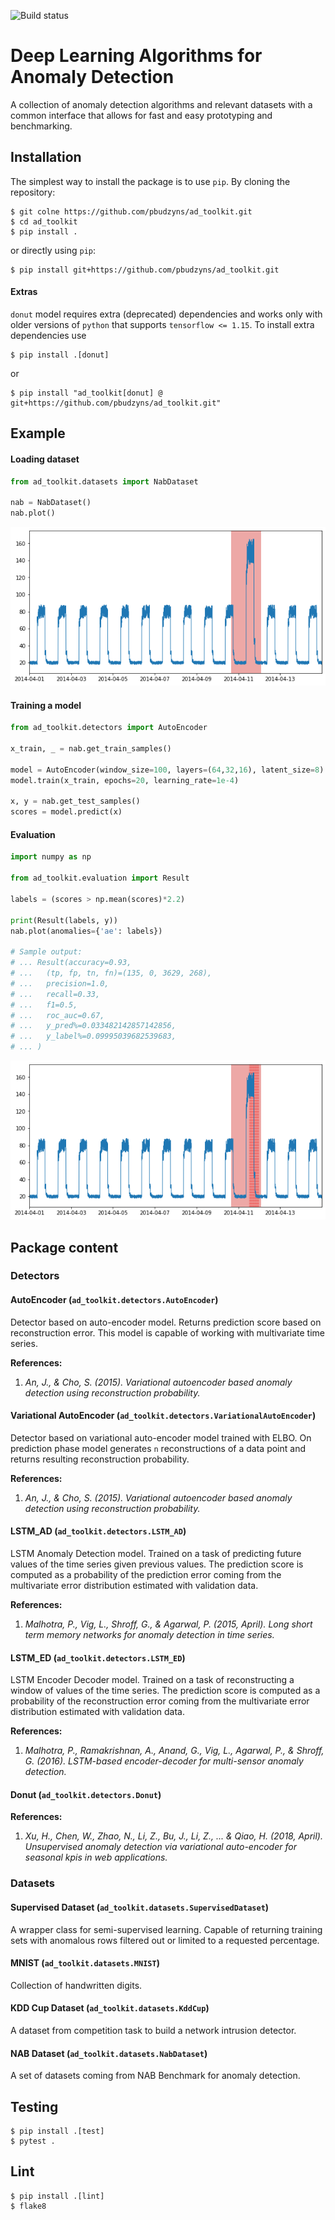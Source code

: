 ![Build status](https://github.com/pbudzyns/ad_toolkit/actions/workflows/python-package.yml/badge.svg)
# Deep Learning Algorithms for Anomaly Detection

A collection of anomaly detection algorithms and relevant datasets with a common
interface that allows for fast and easy prototyping and benchmarking.



## Installation
The simplest way to install the package is to use `pip`. By cloning the
repository:
```commandline
$ git colne https://github.com/pbudzyns/ad_toolkit.git
$ cd ad_toolkit
$ pip install .
```
or directly using `pip`:
```commandline
$ pip install git+https://github.com/pbudzyns/ad_toolkit.git
```

#### Extras
`donut` model requires extra (deprecated) dependencies and works only with older
versions of `python` that supports `tensorflow <= 1.15`. To install extra
dependencies use
```commandline
$ pip install .[donut]
```
or
```commandline
$ pip install "ad_toolkit[donut] @ git+https://github.com/pbudzyns/ad_toolkit.git"
```

## Example

#### Loading dataset
```python
from ad_toolkit.datasets import NabDataset

nab = NabDataset()
nab.plot()
```
![Time series](docs/nab_sample.png?raw=true "Time series")

#### Training a model
```python
from ad_toolkit.detectors import AutoEncoder

x_train, _ = nab.get_train_samples()

model = AutoEncoder(window_size=100, layers=(64,32,16), latent_size=8)
model.train(x_train, epochs=20, learning_rate=1e-4)

x, y = nab.get_test_samples()
scores = model.predict(x)
```

#### Evaluation
```python
import numpy as np

from ad_toolkit.evaluation import Result

labels = (scores > np.mean(scores)*2.2)

print(Result(labels, y))
nab.plot(anomalies={'ae': labels})

# Sample output:
# ... Result(accuracy=0.93,
# ...	(tp, fp, tn, fn)=(135, 0, 3629, 268),
# ...	precision=1.0,
# ...	recall=0.33,
# ...	f1=0.5,
# ...	roc_auc=0.67,
# ...	y_pred%=0.033482142857142856,
# ...	y_label%=0.09995039682539683,
# ... )
```
![Time series with anomalies](docs/nab_anomalies.png?raw=true
"Time series with anomalies")

## Package content

### Detectors

#### AutoEncoder (``ad_toolkit.detectors.AutoEncoder``)
Detector based on auto-encoder model. Returns prediction score based on
reconstruction error. This model is capable of working with multivariate time
series.

__References:__
1. _An, J., & Cho, S. (2015). Variational autoencoder based anomaly detection
   using reconstruction probability._

#### Variational AutoEncoder (``ad_toolkit.detectors.VariationalAutoEncoder``)
Detector based on variational auto-encoder model trained with ELBO.
On prediction phase model generates `n` reconstructions of a data point and
returns resulting reconstruction probability.

__References:__
1. _An, J., & Cho, S. (2015). Variational autoencoder based anomaly detection
   using reconstruction probability._

#### LSTM_AD (``ad_toolkit.detectors.LSTM_AD``)
LSTM Anomaly Detection model. Trained on a task of predicting future values of
the time series given previous values. The prediction score is computed as a
probability of the prediction error coming from the multivariate error
distribution estimated with validation data.

__References:__
1. _Malhotra, P., Vig, L., Shroff, G., & Agarwal, P. (2015, April). Long
   short term memory networks for anomaly detection in time series._

#### LSTM_ED (``ad_toolkit.detectors.LSTM_ED``)
LSTM Encoder Decoder model. Trained on a task of reconstructing a window of
values of the time series. The prediction score is computed as a
probability of the reconstruction error coming from the multivariate error
distribution estimated with validation data.

__References:__
1. _Malhotra, P., Ramakrishnan, A., Anand, G., Vig, L., Agarwal, P.,
   & Shroff, G. (2016). LSTM-based encoder-decoder for multi-sensor
   anomaly detection._

#### Donut (``ad_toolkit.detectors.Donut``)

__References:__
1. _Xu, H., Chen, W., Zhao, N., Li, Z., Bu, J., Li, Z., ... & Qiao, H.
   (2018, April). Unsupervised anomaly detection via variational
   auto-encoder for seasonal kpis in web applications._

### Datasets

#### Supervised Dataset (``ad_toolkit.datasets.SupervisedDataset``)
A wrapper class for semi-supervised learning. Capable of returning training sets
with anomalous rows filtered out or limited to a requested percentage.

#### MNIST (``ad_toolkit.datasets.MNIST``)
Collection of handwritten digits.

#### KDD Cup Dataset (``ad_toolkit.datasets.KddCup``)
A dataset from competition task to build a network intrusion detector.

#### NAB Dataset (``ad_toolkit.datasets.NabDataset``)
A set of datasets coming from NAB Benchmark for anomaly detection.

## Testing
```commandline
$ pip install .[test]
$ pytest .
```

## Lint
```commandline
$ pip install .[lint]
$ flake8
```
